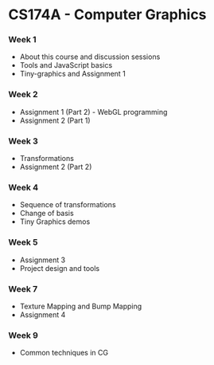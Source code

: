 # CS174A - Computer Graphics

### Week 1
- About this course and discussion sessions
- Tools and JavaScript basics
- Tiny-graphics and Assignment 1


### Week 2
- Assignment 1 (Part 2) - WebGL programming
- Assignment 2 (Part 1)

### Week 3
- Transformations
- Assignment 2 (Part 2)

### Week 4
- Sequence of transformations
- Change of basis
- Tiny Graphics demos

### Week 5
- Assignment 3
- Project design and tools

### Week 7
- Texture Mapping and Bump Mapping
- Assignment 4

### Week 9
- Common techniques in CG
